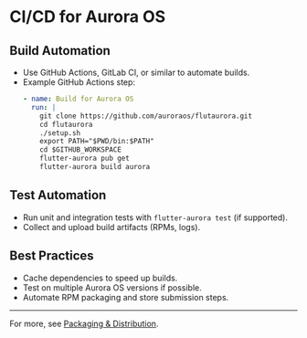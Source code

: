 # CI/CD for Aurora OS

## Build Automation
- Use GitHub Actions, GitLab CI, or similar to automate builds.
- Example GitHub Actions step:
  ```yaml
  - name: Build for Aurora OS
    run: |
      git clone https://github.com/auroraos/flutaurora.git
      cd flutaurora
      ./setup.sh
      export PATH="$PWD/bin:$PATH"
      cd $GITHUB_WORKSPACE
      flutter-aurora pub get
      flutter-aurora build aurora
  ```

## Test Automation
- Run unit and integration tests with `flutter-aurora test` (if supported).
- Collect and upload build artifacts (RPMs, logs).

## Best Practices
- Cache dependencies to speed up builds.
- Test on multiple Aurora OS versions if possible.
- Automate RPM packaging and store submission steps.

---

For more, see [Packaging & Distribution](Aurora-Packaging-Distribution.md). 
